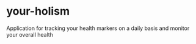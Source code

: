 # your-holism
Application for tracking your health markers on a daily basis and monitor your overall health 
